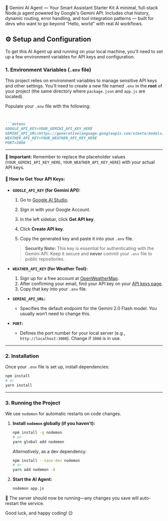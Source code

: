 🤖 Gemini AI Agent — Your Smart Assistant Starter Kit
A minimal, full-stack Node.js agent powered by Google's Gemini API. Includes chat history, dynamic routing, error handling, and tool integration patterns — built for devs who want to go beyond "Hello, world" with real AI workflows.

## ⚙️ Setup and Configuration

To get this AI Agent up and running on your local machine, you'll need to set up a few environment variables for API keys and configuration.

### 1. Environment Variables (`.env` file)

This project relies on environment variables to manage sensitive API keys and other settings. You'll need to create a new file named `.env` in the **root** of your project (the same directory where `package.json` and `app.js` are located).

Populate your `.env` file with the following:


````markdown


```dotenv
GOOGLE_API_KEY=YOUR_GEMINI_API_KEY_HERE
GEMINI_API_URL=https://generativelanguage.googleapis.com/v1beta/models/gemini-2.0-flash:generateContent
WEATHER_API_KEY=YOUR_WEATHER_API_KEY_HERE
PORT=3000
````


---

🚨 **Important:** Remember to replace the placeholder values (`YOUR_GEMINI_API_KEY_HERE`, `YOUR_WEATHER_API_KEY_HERE`) with your actual API keys.

#### 🔑 How to Get Your API Keys:

* **`GOOGLE_API_KEY` (for Gemini API):**

  1. Go to [Google AI Studio](https://ai.google.dev/studio).

  2. Sign in with your Google Account.

  3. In the left sidebar, click **Get API key**.

  4. Click **Create API key**.

  5. Copy the generated key and paste it into your `.env` file.

  > **Security Note:** This key is essential for authenticating with the Gemini API. Keep it secure and **never** commit your `.env` file to public repositories.

* **`WEATHER_API_KEY` (for Weather Tool):**

  1. Sign up for a free account at [OpenWeatherMap](https://openweathermap.org/).
  2. After confirming your email, find your API key on your [API keys page](https://home.openweathermap.org/api_keys).
  3. Copy that key into your `.env` file.

* **`GEMINI_API_URL`:**

  * Specifies the default endpoint for the Gemini 2.0 Flash model. You usually won’t need to change this.

* **`PORT`:**

  * Defines the port number for your local server (e.g., `http://localhost:3000`). Change if `3000` is in use.

---

### 2. Installation

Once your `.env` file is set up, install dependencies:

```bash
npm install
# or
yarn install
```

---

### 3. Running the Project

We use `nodemon` for automatic restarts on code changes.

1. **Install `nodemon` globally (if you haven’t):**

   ```bash
   npm install -g nodemon
   # or
   yarn global add nodemon
   ```

   *Alternatively*, as a dev dependency:

   ```bash
   npm install --save-dev nodemon
   # or
   yarn add nodemon -D
   ```

2. **Start the AI Agent:**

   ```bash
   nodemon app.js
   ```

🚀 The server should now be running—any changes you save will auto-restart the service.

Good luck, and happy coding! 😉

